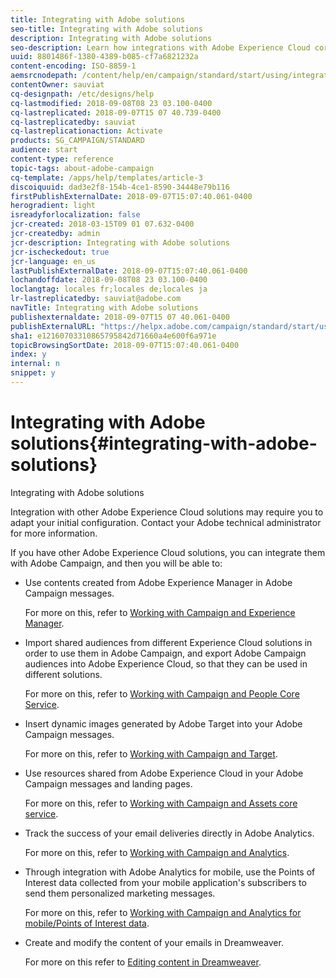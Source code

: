 ```yaml
---
title: Integrating with Adobe solutions
seo-title: Integrating with Adobe solutions
description: Integrating with Adobe solutions
seo-description: Learn how integrations with Adobe Experience Cloud core services and solutions such as Adobe Analytics and Experience Manager can improve your Adobe Campaign strategy with deep insights and convenient content management.
uuid: 8801486f-1380-4389-b085-cf7a6821232a
content-encoding: ISO-8859-1
aemsrcnodepath: /content/help/en/campaign/standard/start/using/integrating-with-adobe-solutions
contentOwner: sauviat
cq-designpath: /etc/designs/help
cq-lastmodified: 2018-09-08T08 23 03.100-0400
cq-lastreplicated: 2018-09-07T15 07 40.739-0400
cq-lastreplicatedby: sauviat
cq-lastreplicationaction: Activate
products: SG_CAMPAIGN/STANDARD
audience: start
content-type: reference
topic-tags: about-adobe-campaign
cq-template: /apps/help/templates/article-3
discoiquuid: dad3e2f8-154b-4ce1-8590-34448e79b116
firstPublishExternalDate: 2018-09-07T15:07:40.061-0400
herogradient: light
isreadyforlocalization: false
jcr-created: 2018-03-15T09 01 07.632-0400
jcr-createdby: admin
jcr-description: Integrating with Adobe solutions
jcr-ischeckedout: true
jcr-language: en_us
lastPublishExternalDate: 2018-09-07T15:07:40.061-0400
lochandoffdate: 2018-09-08T08 23 03.100-0400
loclangtag: locales fr;locales de;locales ja
lr-lastreplicatedby: sauviat@adobe.com
navTitle: Integrating with Adobe solutions
publishexternaldate: 2018-09-07T15 07 40.061-0400
publishExternalURL: "https://helpx.adobe.com/campaign/standard/start/using/integrating-with-adobe-solutions.html"
sha1: e12160703310865795842d71660a4e600f6a971e
topicBrowsingSortDate: 2018-09-07T15:07:40.061-0400
index: y
internal: n
snippet: y
---
```


# Integrating with Adobe solutions{#integrating-with-adobe-solutions}

Integrating with Adobe solutions

Integration with other Adobe Experience Cloud solutions may require you to adapt your initial configuration. Contact your Adobe technical administrator for more information.

If you have other Adobe Experience Cloud solutions, you can integrate them with Adobe Campaign, and then you will be able to:

* Use contents created from Adobe Experience Manager in Adobe Campaign messages.

  For more on this, refer to [Working with Campaign and Experience Manager](../../integrating/using/integrating-with-experience-manager.md).

* Import shared audiences from different Experience Cloud solutions in order to use them in Adobe Campaign, and export Adobe Campaign audiences into Adobe Experience Cloud, so that they can be used in different solutions.

  For more on this, refer to [Working with Campaign and People Core Service](../../integrating/using/about-campaign-audience-manager-or-people-core-service-integration.md).

* Insert dynamic images generated by Adobe Target into your Adobe Campaign messages.

  For more on this, refer to [Working with Campaign and Target](../../integrating/using/about-campaign-target-integration.md).

* Use resources shared from Adobe Experience Cloud in your Adobe Campaign messages and landing pages.

  For more on this, refer to [Working with Campaign and Assets core service](../../integrating/using/working-with-campaign-and-assets-core-service.md).

* Track the success of your email deliveries directly in Adobe Analytics.

  For more on this, refer to [Working with Campaign and Analytics](../../integrating/using/about-campaign-analytics-integration.md).

* Through integration with Adobe Analytics for mobile, use the Points of Interest data collected from your mobile application's subscribers to send them personalized marketing messages.

  For more on this, refer to [Working with Campaign and Analytics for mobile/Points of Interest data](../../integrating/using/about-campaign-points-of-interest-data-integration.md).

* Create and modify the content of your emails in Dreamweaver.

  For more on this refer to [Editing content in Dreamweaver](../../designing/using/about-email-content-design.md#editing-content-in-dreamweaver).

